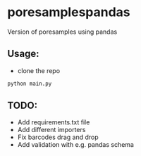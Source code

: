 # poresamplespandas
Version of poresamples using pandas

## Usage:
- clone the repo
```bash
python main.py
```


## TODO:

* Add requirements.txt file
* Add different importers
* Fix barcodes drag and drop
* Add validation with e.g. pandas schema 